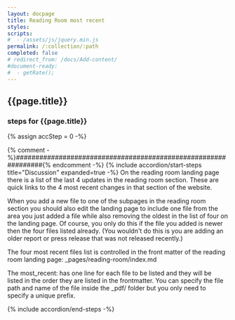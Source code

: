 ```yaml
---
layout: docpage
title: Reading Room most recent
styles:
scripts:
#  - /assets/js/jquery.min.js
permalink: /:collection/:path
completed: false
# redirect_from: /docs/Add-content/
#document-ready:
#  - getRate();
---
```


## {{page.title}}

<h3 class="usa-sr-only">steps for {{page.title}}</h3>
{% assign accStep = 0 -%}

{% comment -%}###############################################################{% endcomment -%}
{% include accordion/start-steps title="Discussion" expanded=true -%}
On the reading room landing page there is a list of the last 4 updates in the reading room section.  These are quick links to the 4 most recent changes in that section of the website.

When you add a new file to one of the subpages in the reading room section you should also edit the landing page to include one file from the area you just added a file while also removing the oldest in the list of four on the landing page.  Of course, you only do this if the file you added is newer then the four files listed already.  (You wouldn't do this is you are adding an older report or press release that was not released recently.)

The four most recent files list is controlled in the front matter of the reading room landing page: _pages/reading-room/index.md

The <span class="red">most_recent:</span> has one line for each file to be listed and they will be listed in the order they are listed in the frontmatter.  You can specify the file path and name of the file inside the _pdf/ folder but you only need to specify a unique prefix.

{% include accordion/end-steps -%}
